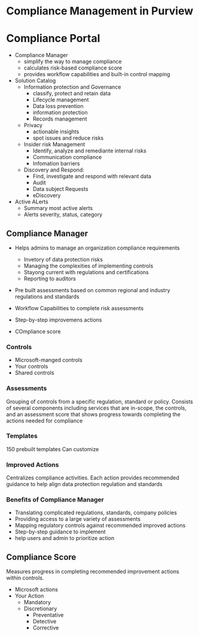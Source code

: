# Compliance Management in Purview

# Compliance Portal

- Compliance Manager
    - simplify the way to manage compliance
    - calculates risk-based compliance score
    - provides workflow capabilities and built-in control mapping
- Solution Catalog
    - Information protection and Governance
        - classify, protect and retain data
        - Lifecycle management
        - Data loss prevention
        - information protection
        - Records management
    - Privacy
        - actionable insights
        - spot issues and reduce risks
    - Insider risk Management
        - Identify, analyze and remediante internal risks
        - Communication compliance
        - Infomation barriers
    - Discovery and Respond:
        - Find, investigate and respond with relevant data
        - Audit
        - Data subject Requests
        - eDiscovery
- Active ALerts
    - Summary most active alerts
    - Alerts severity, status, category

## Compliance Manager

- Helps admins to manage an organization compliance requirements
    - Invetory of data protection risks
    - Managing the complexities of implementing controls
    -    Stayong current with regulations and certifications
    - Reporting to auditors

- Pre built assessments based on common regional and industry regulations and standards
- Workflow Capabilities to complete risk assessments
- Step-by-step improvemens actions
- COmpliance score

### Controls
- Microsoft-manged controls
- Your controls
- Shared controls

### Assessments
Grouping of controls from a specific regulation, standard or policy.
Consists of several components including services that are in-scope, the controls, and an assessment score that shows progress towards completing the actions needed for compliance

### Templates
150 prebuilt templates
Can customize

### Improved Actions
Centralizes compliance activities. 
Each action provides recommended guidance to help align data protection regulation and standards

### Benefits of Compliance Manager
- Translating complicated regulations, standards, company policies
- Providing access to a large variety of assessments 
- Mapping regulatory controls against recommended improved actions
- Step-by-step guidance to implement
- help users and admin to prioritize action 

## Compliance Score

Measures progress in completing recommended improvement actions within controls.
- Microsoft actions
- Your Action
    - Mandatory
    - Discretionary
        - Preventative
        - Detective
        - Corrective

    